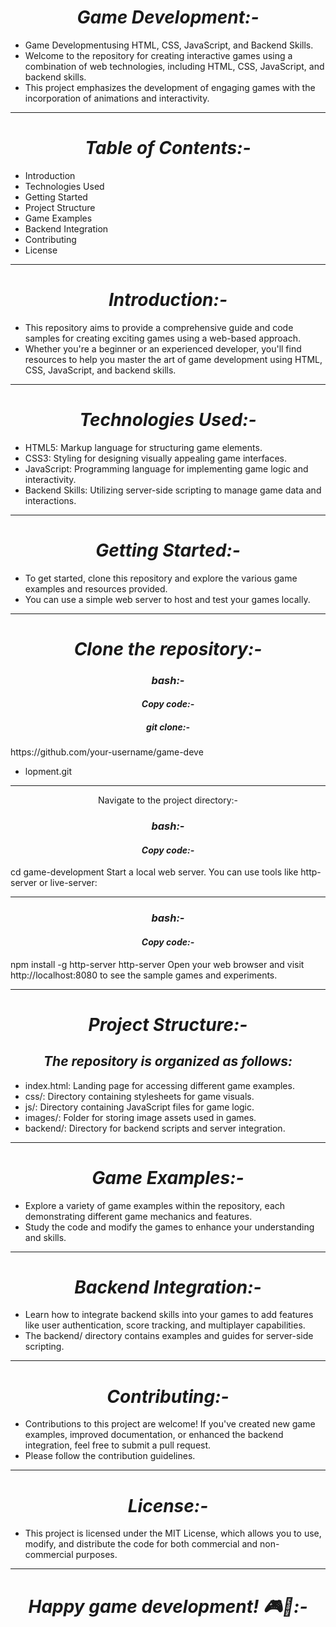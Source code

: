 <h1 align='center'><i>Game Development:-</i></h1> 

- Game Developmentusing HTML, CSS, JavaScript, and Backend Skills.
- Welcome to the repository for creating interactive games using a combination of web technologies, including HTML, CSS, JavaScript, and backend skills.
- This project emphasizes the development of engaging games with the incorporation of animations and interactivity.
<hr>
<h1 align='center'><i>Table of Contents:-</i></h1> 

- Introduction
- Technologies Used
- Getting Started
- Project Structure
- Game Examples
- Backend Integration
- Contributing
- License
<hr>
<h1 align='center'><i>Introduction:-</i></h1> 

- This repository aims to provide a comprehensive guide and code samples for creating exciting games using a web-based approach. 
- Whether you're a beginner or an experienced developer, you'll find resources to help you master the art of game development using HTML, CSS, JavaScript, and backend skills.
<hr>

<h1 align='center'><i>Technologies Used:-</i></h1>  

- HTML5: Markup language for structuring game elements.
- CSS3: Styling for designing visually appealing game interfaces.
-  JavaScript: Programming language for implementing game logic and interactivity.
- Backend Skills: Utilizing server-side scripting to manage game data and interactions.
<hr>
<h1 align='center'><i>Getting Started:-</i></h1>  

- To get started, clone this repository and explore the various game examples and resources provided. 
- You can use a simple web server to host and test your games locally.
<hr>
<h1 align='center'><i>Clone the repository:-</i></h1> 


<h3 align='center'><i>bash:-</i></h3>
<h4 align='center'><i>Copy code:-</i></h4>
<h5 align='center'><i>git clone:-</i></h5>
 https://github.com/your-username/game-deve

- lopment.git
<hr>
<p align="center">Navigate to the project directory:-</P>

<h3 align='center'><i>bash:-</i></h3>
<h4 align='center'><i>Copy code:-</i></h4>
cd game-development
Start a local web server. You can use tools like http-server or live-server:
<hr>
<h3 align='center'><i>bash:-</i></h3>
<h4 align='center'><i>Copy code:-</i></h4>
npm install -g http-server
http-server
Open your web browser and visit http://localhost:8080 to see the sample games and experiments.
<hr>
<h1 align='center'><i>Project Structure:-</i></h1> 

<h2 align='center'><i>The repository is organized as follows:</i></h2> 

- index.html: Landing page for accessing different game examples.
- css/: Directory containing stylesheets for game visuals.
- js/: Directory containing JavaScript files for game logic.
- images/: Folder for storing image assets used in games.
- backend/: Directory for backend scripts and server integration.
<hr>
<h1 align='center'><i>Game Examples:-</i></h1> 

- Explore a variety of game examples within the repository, each demonstrating different game mechanics and features.
 - Study the code and modify the games to enhance your understanding and skills.
<hr>
<h1 align='center'><i>Backend Integration:-</i></h1> 

- Learn how to integrate backend skills into your games to add features like user authentication, score tracking, and multiplayer capabilities.
- The backend/ directory contains examples and guides for server-side scripting.
<hr>
<h1 align='center'><i>Contributing:-</i></h1> 

- Contributions to this project are welcome! If you've created new game examples, improved documentation, or enhanced the backend integration, feel free to submit a pull request.
- Please follow the contribution guidelines.
<hr>
<h1 align='center'><i>License:-</i></h1> 

- This project is licensed under the MIT License, which allows you to use, modify, and distribute the code for both commercial and non-commercial purposes.
<hr>
<h1 align='center'><i>Happy game development! 🎮🚀:-</i></h1> 

